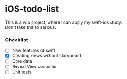 # iOS-todo-list

This is a wip project, where I can apply my swift-ios study.    
Don't take this to serious.

### Checklist

- [ ] New features of swift
- [x] Creating views without storyboard
- [ ] Core data
- [ ] Reveal View controller
- [ ] Unit tests